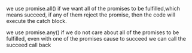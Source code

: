we use promise.all() if we want all of the promises to be fulfilled,which means succeed, if any of them reject the promise, then the code will execute the catch block.

we use promise.any() if we do not care about all of the promises to be fulfilled, even with one of the promises cause to succeed we can call the succeed call back
